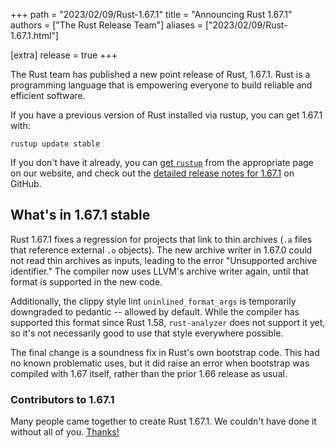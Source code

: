 +++
path = "2023/02/09/Rust-1.67.1"
title = "Announcing Rust 1.67.1"
authors = ["The Rust Release Team"]
aliases = ["2023/02/09/Rust-1.67.1.html"]

[extra]
release = true
+++

The Rust team has published a new point release of Rust, 1.67.1. Rust is a
programming language that is empowering everyone to build reliable and
efficient software.

If you have a previous version of Rust installed via rustup, you can get 1.67.1 with:

```
rustup update stable
```

If you don't have it already, you can [get `rustup`][install]
from the appropriate page on our website, and check out the
[detailed release notes for 1.67.1][notes] on GitHub.

[install]: https://www.rust-lang.org/install.html
[notes]: https://github.com/rust-lang/rust/blob/stable/RELEASES.md#version-1671-2023-02-09

## What's in 1.67.1 stable

Rust 1.67.1 fixes a regression for projects that link to thin archives
(`.a` files that reference external `.o` objects). The new
archive writer in 1.67.0 could not read thin archives as inputs, leading to the
error "Unsupported archive identifier." The compiler now uses LLVM's archive
writer again, until that format is supported in the new code.

Additionally, the clippy style lint `uninlined_format_args` is temporarily
downgraded to pedantic -- allowed by default. While the compiler has supported
this format since Rust 1.58, `rust-analyzer` does not support it yet, so it's
not necessarily good to use that style everywhere possible.

The final change is a soundness fix in Rust's own bootstrap code. This had no
known problematic uses, but it did raise an error when bootstrap was compiled
with 1.67 itself, rather than the prior 1.66 release as usual.

### Contributors to 1.67.1

Many people came together to create Rust 1.67.1. We couldn't have done it
without all of you. [Thanks!](https://thanks.rust-lang.org/rust/1.67.1/)

